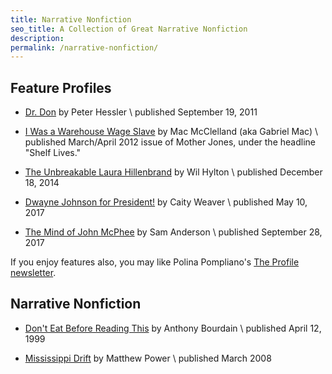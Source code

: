 ```yaml
---
title: Narrative Nonfiction
seo_title: A Collection of Great Narrative Nonfiction
description:
permalink: /narrative-nonfiction/
---
```


## Feature Profiles

- [Dr. Don](https://www.newyorker.com/magazine/2011/09/26/dr-don) by Peter Hessler \\
    published September 19, 2011

- [I Was a Warehouse Wage Slave](https://www.motherjones.com/politics/2012/02/mac-mcclelland-free-online-shipping-warehouses-labor/) by Mac McClelland (aka Gabriel Mac) \\
    published March/April 2012 issue of Mother Jones, under the headline "Shelf Lives."

- [The Unbreakable Laura Hillenbrand](https://web.archive.org/web/20150114182156/https://www.nytimes.com/2014/12/21/magazine/the-unbreakable-laura-hillenbrand.html) by Wil Hylton \\
    published December 18, 2014

- [Dwayne Johnson for President!](https://www.gq.com/story/dwayne-johnson-for-president-cover) by Caity Weaver \\
    published May 10, 2017

- [The Mind of John McPhee](https://web.archive.org/web/20180203095731/https://www.nytimes.com/2017/09/28/magazine/the-mind-of-john-mcphee.html) by Sam Anderson \\
    published September 28, 2017

If you enjoy features also, you may like Polina Pompliano's [The Profile newsletter](https://theprofile.substack.com/archive).

## Narrative Nonfiction

- [Don't Eat Before Reading This](https://www.newyorker.com/magazine/1999/04/19/dont-eat-before-reading-this) by Anthony Bourdain \\
    published April 12, 1999

- [Mississippi Drift](https://harpers.org/archive/2008/03/mississippi-drift/) by Matthew Power \\
    published March 2008
